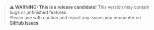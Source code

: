 
> **⚠️ WARNING: This is a release candidate!**
> This version may contain bugs or unfinished features.  
> Please use with caution and report any issues you encounter on [GitHub Issues](https://github.com/damachine/coolerdash/issues).
